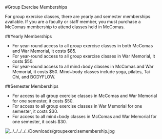 #Group Exercise Memberships 

For group exercise classes, there are yearly and semester memberships available. If you are a faculty or staff member, you must purchase a McComas membership to attend classes held in McComas.

##Yearly Memberships
* For year-round access to all group exercise classes in both McComas and War Memorial, it costs $85.
* For year-round access to all group exercise classes in War Memorial, it costs $50.
* For year-round access to all mind+body classes in McComas and War Memorial, it costs $50. Mind+body classes include yoga, pilates, Tai Chi, and BODYFLOW.

##Semester Memberships
* For access to all group exercise classes in McComas and War Memorial for one semester, it costs $50.
* For access to all group exercise classes in War Memorial for one semester, it costs $30.
* For access to all mind+body classes in McComas and War Memorial for one semester, it costs $30.


![../../../../../Downloads/groupexercisemembership.jpg](../../../../../Downloads/groupexercisemembership.jpg) 